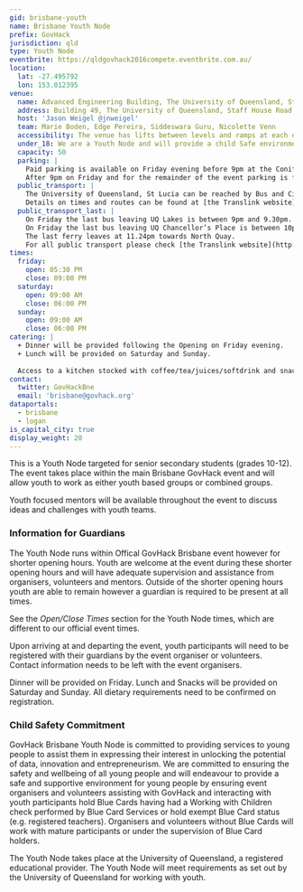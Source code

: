 ```yaml
---
gid: brisbane-youth
name: Brisbane Youth Node
prefix: GovHack
jurisdiction: qld
type: Youth Node
eventbrite: https://qldgovhack2016compete.eventbrite.com.au/
location:
  lat: -27.495792
  lon: 153.012395
venue:
  name: Advanced Engineering Building, The University of Queensland, St Lucia
  address: Building 49, The University of Queensland, Staff House Road, St Lucia QLD 4072
  host: 'Jason Weigel @jnweigel'
  team: Marie Boden, Edge Pereira, Siddeswara Guru, Nicolette Venn
  accessibility: The venue has lifts between levels and ramps at each entrance.
  under_18: We are a Youth Node and will provide a child Safe environment - Guardians must ensure safety to and from events
  capacity: 50
  parking: |
    Paid parking is available on Friday evening before 9pm at the Conifer Knoll carpark (98D) or on Sir William Macgregor Drive. Parking is $5 per day.
    After 9pm on Friday and for the remainder of the event parking is free. [Map of Conifer Knoll Carpark](https://www.google.com.au/maps/place/98D,+St+Lucia+QLD+4067/@-27.4993894,153.0159301,17z/data=!3m1!4b1!4m5!3m4!1s0x6b915a7924330791:0x8bb5375caf6cd7!8m2!3d-27.4993525!4d153.018182)
  public_transport: |
    The University of Queensland, St Lucia can be reached by Bus and CityCat. There are two stops which can be used UQ Chancellor’s Place and UQ Lakes for buses and for the CityCat the stop is UQ St Lucia ferry terminal. The UQ Lakes and UQ St Lucia ferry terminal have easier access to the event venue.
    Details on times and routes can be found at [the Translink website](http://translink.com.au/).
  public_transport_last: |
    On Friday the last bus leaving UQ Lakes is between 9pm and 9.30pm. On the weekend the last bus leaving UQ Lakes is between 5.30pm and 6pm.
    On Friday the last bus leaving UQ Chancellor’s Place is between 10pm and midnight depending on destination. On the weekend the last bus leaving UQ Chancellor’s Place is between 8pm and midnight depending on destination.
    The last ferry leaves at 11.24pm towards North Quay.
    For all public transport please check [the Translink website](http://translink.com.au) for your particular service and what time the last call is.
times:
  friday:
    open: 05:30 PM
    close: 09:00 PM
  saturday:
    open: 09:00 AM
    close: 06:00 PM
  sunday:
    open: 09:00 AM
    close: 06:00 PM
catering: |
  + Dinner will be provided following the Opening on Friday evening.
  + Lunch will be provided on Saturday and Sunday.
  
  Access to a kitchen stocked with coffee/tea/juices/softdrink and snacks will be available outside standard meals.
contact:
  twitter: GovHackBne
  email: 'brisbane@govhack.org'
dataportals:
  - brisbane
  - logan
is_capital_city: true
display_weight: 20
---
```


This is a Youth Node targeted for senior secondary students (grades 10-12). The event takes place within the main Brisbane GovHack event and will allow youth to work as either youth based groups or combined groups.

Youth focused mentors will be available throughout the event to discuss ideas and challenges with youth teams.

### Information for Guardians

The Youth Node runs within Offical GovHack Brisbane event however for shorter opening hours. Youth are welcome at the event during these shorter opening hours and will have adequate supervision and assistance from organisers, volunteers and mentors. Outside of the shorter opening hours youth are able to remain however a guardian is required to be present at all times.

See the _Open/Close Times_ section for the Youth Node times, which are different to our official event times.

Upon arriving at and departing the event, youth participants will need to be registered with their guardians by the event organiser or volunteers. Contact information needs to be left with the event organisers.

Dinner will be provided on Friday. Lunch and Snacks will be provided on Saturday and Sunday. All dietary requirements need to be confirmed on registration.

### Child Safety Commitment

GovHack Brisbane Youth Node is committed to providing services to young people to assist them in expressing their interest in unlocking the potential of data, innovation and entrepreneurism. We are committed to ensuring the safety and wellbeing of all young people and will endeavour to provide a safe and supportive environment for young people by ensuring event organisers and volunteers assisting with GovHack and interacting with youth participants hold Blue Cards having had a Working with Children check performed by Blue Card Services or hold exempt Blue Card status (e.g. registered teachers). Organisers and volunteers without Blue Cards will work with mature participants or under the supervision of Blue Card holders.

The Youth Node takes place at the University of Queensland, a registered educational provider. The Youth Node will meet requirements as set out by the University of Queensland for working with youth.